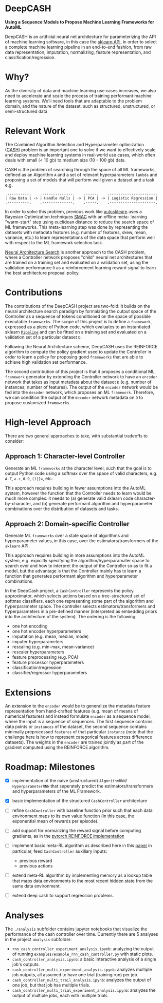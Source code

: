 # DeepCASH

**Using a Sequence Models to Propose Machine Learning Frameworks for AutoML**

DeepCASH is an artificial neural net architecture for parameterizing the API
of machine learning software, in this case the [sklearn API][sklearn], in
order to select a complete machine learning pipeline in an end-to-end fashion,
from raw data representation, imputation, normalizing, feature representation,
and classification/regression.


# Why?

As the diversity of data and machine learning use cases increases, we also need
to accelerate and scale the process of training performant machine learning
systems. We'll need tools that are adaptable to the problem domain, and the
nature of the dataset, such as structured, unstructured, or semi-structured
data.


# Relevant Work

The Combined Algorithm Selection and Hyperparameter optimization
([CASH][autosklearn]) problem is an important one to solve if we want to
effectively scale and deploy machine learning systems in real-world use cases,
which often deals with small (< 10 gb) to medium size (10 - 100 gb) data.

CASH is the problem of searching through the space of all ML frameworks,
defined as an Algorithm `A` and a set of relevant hyperparameters `lambda`
and proposing a set of models that will perform well given a dataset and
a task e.g.

```
.----------.    .--------------.    .-----.    .---------------------.
| Raw Data | -> | Handle Nulls | -> | PCA | -> | Logistic Regression |
.----------.    .--------------.    .-----.    .---------------------.
```

In order to solve this problem, previous work like [autosklearn][autosklearn]
uses a Bayesian Optimization techniques [SMAC][smac] with an offline meta-
learning "warm-start" step using euclidean distance to reduce the search space
of ML frameworks. This meta-learning step was done by representing the datasets
with metadata features (e.g. number of features, skew, mean, variance, etc.) to
learn representations of the data space that perform well with respect to the ML
framework selection task.

[Neural Architecture Search][neuralarchsearch] is another approach to the CASH
problem, where a Controller network proposes "child" neural net architectures
that are trained on a training set and evaluated on a validation set, using the
validation performance `R` as a reinforcement learning reward signal to learn
the best architecture proposal policy.


# Contributions

The contributions of the DeepCASH project are two-fold: it builds on the neural
architecture search paradigm by formalating the output space of the Controller
as a sequence of tokens conditioned on the space of possible executable
`frameworks`. The scope of this project is to define a `framework`, expressed
as a piece of Python code, which evaluates to an instantiated sklearn
[`Pipeline`][sklearn-pipeline] and can be fitted on a training set and
evaluated on a validation set of a particular dataset `D`.

Following the Neural Architecture scheme, DeepCASH uses the REINFORCE algorithm
to compute the policy gradient used to update the Controller in order to learn a
policy for proposing good `frameworks` that are able to achieve high validation
set performance.

The second contribution of this project is that it proposes a conditional
ML `framework` generator by extending the Controller network to have an `encoder`
network that takes as input metadata about the dataset `D` (e.g. number of
instances, number of features). The output of the `encoder` network would be
fed into the `decoder` network, which proposes an ML `framework`. Therefore,
we can condition the output of the `decoder` network metadata on `D` to propose
customized `frameworks`.


# High-level Approach

There are two general approaches to take, with substantial tradeoffs to
consider:

## Approach 1: Character-level Controller

Generate an ML `frameworks` at the character level, such that the goal is to
output Python code using a softmax over the space of valid characters, e.g.
`A-Z`, `a-z`, `0-9`, `()[]=`, etc.

This approach requires building in fewer assumptions into the AutoML system,
however the function that the Controller needs to learn would be much more
complex: it needs to (a) generate valid sklearn code character-by-character,
and (b) generate performant algorithm and hyperparameter combinations over the
distribution of datasets and tasks.

## Approach 2: Domain-specific Controller

Generate ML `frameworks` over a state space of algorithms and hyperparameter
values, in this case, over the estimators/transformers of the `sklearn` API.

This approach requires building in more assumptions into the AutoML system,
e.g. expicitly specifying the algorithm/hyperparamater space to search over
and how to interpret the output of the Controller so as to fit a model, but
the advantage is that the Controller mainly has to learn a function that
generates performant algorithm and hyperparameter combinations.

In the DeepCash project, a `CashController` represents the policy approximator,
which selects actions based on a tree-structured set of softmax classifiers,
each one representing some part of the algorithm and hyperparameter space.
The controller selects estimators/transformers and hyperparameters in a
pre-defined manner (interpreted as embedding priors into the architecture
of the system). The ordering is the following:

- one hot encoding
- one hot encoder hyperparameters
- imputation (e.g. mean, median, mode)
- imputer hyperparameters
- rescaling (e.g. min-max, mean-variance)
- rescaler hyperparameters
- feature preprocessing (e.g. PCA)
- feature processor hyperparameters
- classification/regression
- classifier/regressor hyperparameters


# Extensions

An extension to the `encoder` would be to generalize the metadata feature
representation from hand-crafted features (e.g. mean of means of numerical
features) and instead formulate `encoder` as a sequence model, where the input
is a sequence of sequences. The first sequence contains data points or
`instances` of the dataset, the second sequence contains minimally preprocessed
`features` of that particular `instance` (note that the challenge here is how
to represent categorical features across difference datasets). The weights in
the `encoder` are trained jointly as part of the gradient computed using the
REINFORCE algorithm.


# Roadmap: Milestones

- [X] implementation of the naive (unstructured) `AlgorithmRNN`/
  `HyperparameterRNN` that seperately predict the estimators/transformers and
  hyperparameters of the ML Framework.
- [X] basic implementation of the structured `CashController` architecture
- [ ] refine `CashController` with baseline function prior such that each data
  environment maps to its own value function (in this case, the exponential
  mean of rewards per episode).
- [ ] add support for normalizing the reward signal before computing gradients,
  as in the [pytorch REINFORCE implementation][pytorch-reinforce]
- [ ] implement basic meta-RL algorithm as described here in this
  [paper][meta-rl] in particular, feed `CashController` auxiliary inputs:
  - previous reward
  - previous actions
- [ ] extend meta-RL algorithm by implementing memory as a lookup table that
  maps data environments to the most recent hidden state from the same data
  environment.
- [ ] extend deep cash to support regression problems.


# Analyses

The `./analysis` subfolder contains jupyter notebooks that visualize the
performance of the cash controller over time. Currently there are 5 analyses
in the project `analysis` subfolder:
- `rnn_cash_controller_experiment_analysis.ipynb`: analyzing the output of
  running `examples/example_rnn_cash_controller.py` with static plots.
- `cash_controller_analysis.ipynb`: a basic interactive analysis
  of a single job's outputs.
- `cash_controller_multi_experiment_analysis.ipynb`: analyzes multiple
  job outputs, all assumed to have one trial (training run) per job.
- `cash_controller_multi_trail_analysis.ipynb`: analyzes the
  output of one job, but that job has multiple trials.
- `cash_controller_multi_trial_experiment_analysis.ipynb`: analyzes
  the output of multiple jobs, each with multiple trials.


[neuralarchsearch]: https://arxiv.org/abs/1611.01578
[autosklearn]: papers.nips.cc/paper/5872-efficient-and-robust-automated-machine-learning.pdf
[autosklearn-package]: https://automl.github.io/auto-sklearn/stable/
[autosklearn-supp]: http://ml.informatik.uni-freiburg.de/papers/15-NIPS-auto-sklearn-supplementary.pdf
[meta-rl]: https://arxiv.org/pdf/1611.05763.pdf
[smac]: https://www.cs.ubc.ca/~hutter/papers/10-TR-SMAC.pdf
[gru]: https://arxiv.org/pdf/1406.1078.pdf
[reinforce]: https://www.quora.com/What-is-the-REINFORCE-algorithm
[tpot]: https://github.com/EpistasisLab/tpot
[h20]: http://docs.h2o.ai/h2o/latest-stable/h2o-docs/automl.html
[openml]: https://www.openml.org/
[pytorch-reinforce]: https://github.com/pytorch/examples/blob/master/reinforcement_learning/reinforce.py
[sklearn]: http://scikit-learn.org/stable/
[sklearn-pipeline]: http://scikit-learn.org/stable/modules/generated/sklearn.pipeline.Pipeline.html
